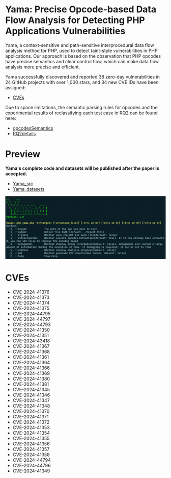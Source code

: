 # Yama: Precise Opcode-based Data Flow Analysis for Detecting PHP Applications Vulnerabilities

Yama, a context-sensitive and path-sensitive interprocedural data flow analysis method for PHP, used to detect taint-style vulnerabilities in PHP applications. Our approach is based on the observation that PHP opcodes have precise semantics and clear control flow, which can make data flow analysis more precise and efficient.

Yama successfully discovered and reported 38 zero-day vulnerabilities in 24 GitHub projects with over 1,000 stars, and 34 new CVE IDs have been assigned:

* [CVEs](#cves)


Due to space limitations, the semantic parsing rules for opcodes and the experimental results of reclassifying each test case in RQ2 can be found here:

* [opcodesSemantics](https://github.com/xjzzzxx/Yama/blob/main/Yama_appendix/opcodesSemantics.pdf)
* [RQ2details](https://github.com/xjzzzxx/Yama/blob/main/Yama_appendix/RQ2details.pdf)

# Preview
**Yama's complete code and datasets will be published after the paper is accepted.**

* [Yama_src](https://github.com/xjzzzxx/Yama/blob/main/Yama_src)
* [Yama_datasets](https://github.com/xjzzzxx/Yama/blob/main/Yama_datasets)

![alt text](yama_welcome.png)


# CVEs

* CVE-2024-41376
* CVE-2024-41373
* CVE-2024-41374
* CVE-2024-41375
* CVE-2024-44795
* CVE-2024-44797
* CVE-2024-44793
* CVE-2024-41350
* CVE-2024-41351
* CVE-2024-43418
* CVE-2024-41367
* CVE-2024-41368
* CVE-2024-41361
* CVE-2024-41364
* CVE-2024-41366
* CVE-2024-41369
* CVE-2024-41380
* CVE-2024-41381
* CVE-2024-41345
* CVE-2024-41346
* CVE-2024-41347
* CVE-2024-41348
* CVE-2024-41370
* CVE-2024-41371
* CVE-2024-41372
* CVE-2024-41353
* CVE-2024-41354
* CVE-2024-41355
* CVE-2024-41356
* CVE-2024-41357
* CVE-2024-41358
* CVE-2024-44794
* CVE-2024-44796
* CVE-2024-41349
